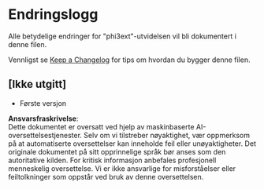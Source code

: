 # Endringslogg

Alle betydelige endringer for "phi3ext"-utvidelsen vil bli dokumentert i denne filen.

Vennligst se [Keep a Changelog](http://keepachangelog.com/) for tips om hvordan du bygger denne filen.

## [Ikke utgitt]

- Første versjon

**Ansvarsfraskrivelse**:  
Dette dokumentet er oversatt ved hjelp av maskinbaserte AI-oversettelsestjenester. Selv om vi tilstreber nøyaktighet, vær oppmerksom på at automatiserte oversettelser kan inneholde feil eller unøyaktigheter. Det originale dokumentet på sitt opprinnelige språk bør anses som den autoritative kilden. For kritisk informasjon anbefales profesjonell menneskelig oversettelse. Vi er ikke ansvarlige for misforståelser eller feiltolkninger som oppstår ved bruk av denne oversettelsen.